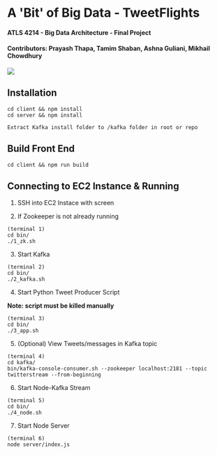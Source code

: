 # A 'Bit' of Big Data - TweetFlights

#### ATLS 4214 - Big Data Architecture - Final Project
#### Contributors: Prayash Thapa, Tamim Shaban, Ashna Guliani, Mikhail Chowdhury

![](https://github.com/CUBigDataClass/A-Bit-of-Big-Data/blob/master/main/Screenshot_20170424-180325.png)

## Installation

```
cd client && npm install
cd server && npm install

Extract Kafka install folder to /kafka folder in root or repo
```

## Build Front End

```
cd client && npm run build
```

## Connecting to EC2 Instance & Running

1. SSH into EC2 Instace with screen

2. If Zookeeper is not already running
```
(terminal 1)
cd bin/
./1_zk.sh
```

3. Start Kafka
```
(terminal 2)
cd bin/
./2_kafka.sh
```

4. Start Python Tweet Producer Script

**Note: script must be killed manually**
```
(terminal 3)
cd bin/
./3_app.sh
```

5. (Optional) View Tweets/messages in Kafka topic
```
(terminal 4)
cd kafka/
bin/kafka-console-consumer.sh --zookeeper localhost:2181 --topic twitterstream --from-beginning
```

6. Start Node-Kafka Stream
```
(terminal 5)
cd bin/
./4_node.sh
```

7. Start Node Server
```
(terminal 6)
node server/index.js
```